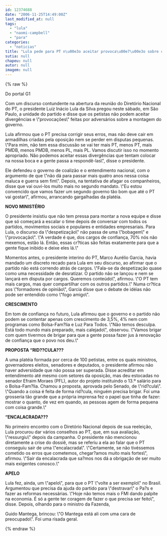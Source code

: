 ```yaml
---
id: 12374688
date: "2006-11-25T14:49:00Z"
last_modified_at: null
tags:
  - "lula"
  - "naomi-campbell"
  - "para"
categories:
  - "noticias"
title: "Lula pede para PT n\u00e3o aceitar provoca\u00e7\u00e3o sobre cargos"
sutia: null
chapeu: null
autor: null
imagem: null
---
```

{% raw %}
<p><P><SPAN style=\"FONT-FAMILY: Verdana\">Do portal G1<?xml:namespace prefix = o ns = \"urn:schemas-microsoft-com:office:office\" /><o:p></o:p></SPAN></P></p>
<p><P><SPAN style=\"FONT-FAMILY: Verdana\">Com um discurso contundente na abertura da reunião do Diretório Nacional do PT, o presidente Luiz Inácio Lula da Silva pregou neste sábado,<SPAN style=\"COLOR: black\"> <?xml:namespace prefix = st1 ns = \"urn:schemas-microsoft-com:office:smarttags\" /><st1:PersonName w:st=\"on\" ProductID=\"em São Paulo\">em São Paulo</st1:PersonName>,</SPAN> a unidade do partido e disse que os petistas não podem aceitar divergências e \"provocações\" feitas por adversários sobre a montagem do governo. <o:p></o:p></SPAN></P></p>
<p><P><SPAN style=\"FONT-FAMILY: Verdana\">Lula afirmou que o PT precisa corrigir seus erros, mas não deve cair em armadilhas criadas pela oposição nem se perder em disputas pequenas. \"Para mim, não tem essa discussão se vai ter mais PT, menos PT, mais PMDB, menos PMDB, menos PL, mais PL. Vamos discutir isso no momento apropriado. Não podemos aceitar essas divergências que tentam colocar na nossa boca e a gente passa a respondê-las\", disse o presidente.<o:p></o:p></SPAN></P></p>
<p><P><SPAN style=\"FONT-FAMILY: Verdana\">Ele defendeu o governo de coalizão e o entendimento nacional, com o argumento de que \"não dá para passar mais quatro anos nessa coisa maluca e guerra sem fim\". Depois, na tentativa de afagar os companheiros, disse que vai ouvi-los muito mais no segundo mandato. \"Eu estou convencido que vamos fazer um segundo governo tão bom que até o PT vai gostar\", afirmou, arrancando gargalhadas da platéia.<o:p></o:p></SPAN></P></p>
<p><P><B style=\"mso-bidi-font-weight: normal\"><SPAN style=\"FONT-FAMILY: Verdana\">NOVO MINISTÉRIO<o:p></o:p></SPAN></B></P></p>
<p><P><SPAN style=\"FONT-FAMILY: Verdana\">O presidente insistiu que não tem pressa para montar a nova equipe e disse que só começará a escalar o time depois de conversar com todos os partidos, movimentos sociais e populares e entidades empresariais. Para Lula, o discurso da \"despetização\" não passa de uma \"bobagem\" e \"provocação\". \"A verdade é que, dos cargos de confiança, 70% nós não mexemos, estão lá. Então, essas cr?ticas são feitas exatamente para que a gente fique inibido e deixe eles lá.\"<o:p></o:p></SPAN></P></p>
<p><P><SPAN style=\"FONT-FAMILY: Verdana\">Momentos antes, o presidente interino do PT, Marco Aurélio Garcia, havia mandado um discreto recado para Lula em seu discurso, ao afirmar que o partido não está correndo atrás de cargos. \"Fala-se da despetização quase como uma necessidade de desratizar. O partido não se lançou e nem se lançará em disputa por cargos. Queremos conteúdo\", afirmou. \"O PT tem mais cargos, mas quer compartilhar com os outros partidos.\" Numa cr?tica aos \"formadores de opinião\", Garcia disse que o debate de idéias não pode ser entendido como \"fogo amigo\".<o:p></o:p></SPAN></P></p>
<p><P><B style=\"mso-bidi-font-weight: normal\"><SPAN style=\"FONT-FAMILY: Verdana\">CRESCIMENTO<o:p></o:p></SPAN></B></P></p>
<p><P><SPAN style=\"FONT-FAMILY: Verdana\">Em tom de confiança no futuro, Lula afirmou que o governo e o partido não podem se contentar apenas com crescimento de 3,5%, 4% nem com programas como Bolsa-Fam?lia e Luz Para Todos. \"Não temos desculpa. Está todo mundo mais preparado, mais calejado\", observou. \"Vamos brigar com quem tivermos de brigar para que a gente possa fazer jus à renovação de confiança que o povo nos deu.\"<o:p></o:p></SPAN></P></p>
<p><P><B style=\"mso-bidi-font-weight: normal\"><SPAN style=\"FONT-FAMILY: Verdana\">PROPOSTA “RID??CULA???<o:p></o:p></SPAN></B></P></p>
<p><P><SPAN style=\"FONT-FAMILY: Verdana\">A uma platéia formada por cerca de 100 petistas, entre os quais ministros, governadores eleitos, senadores e deputados, o presidente afirmou não haver adversidade que não possa ser superada. Disse acreditar em entendimento até mesmo com setores da oposição, mas deu estocadas no senador Efraim Moraes (PFL), autor do projeto instituindo o 13.º salário para o Bolsa-Fam?lia. Chamou a proposta, aprovada pelo Senado, de \"rid?cula\". \"Quando a coisa é feita de forma rid?cula, ninguém precisa brigar. Foi uma grosseria tão grande que a própria imprensa fez o papel que tinha de fazer: mostrar o quanto, de vez em quando, as pessoas agem de forma pequena com coisa grande.\"<o:p></o:p></SPAN></P></p>
<p><P><B style=\"mso-bidi-font-weight: normal\"><SPAN style=\"FONT-FAMILY: Verdana\">“ENCALACRADA???<o:p></o:p></SPAN></B></P></p>
<p><P><SPAN style=\"FONT-FAMILY: Verdana\">No primeiro encontro com o Diretório Nacional depois de sua reeleição, Lula procurou dar vários conselhos ao PT, que, em sua avaliação, \"ressurgiu\" depois da campanha. O presidente não mencionou diretamente a crise do dossiê, mas se referiu a ela ao falar que o PT conseguiu sair de uma \"encalacrada\". \"Certamente, se não tivéssemos cometido os erros que cometemos, chegar?amos muito mais fortes\", afirmou. \"Sair da encalacrada que sa?mos nos dá a obrigação de ser muito mais exigentes conosco.\"<o:p></o:p></SPAN></P></p>
<p><P><B style=\"mso-bidi-font-weight: normal\"><SPAN style=\"FONT-FAMILY: Verdana\">APELO <o:p></o:p></SPAN></B></P></p>
<p><P><SPAN style=\"FONT-FAMILY: Verdana\">Lula fez, ainda, um \"apelo\", para que o PT \"volte a ser exemplo\" no Brasil. Argumentou que precisa da ajuda do partido para \"destravar\" o Pa?s e fazer as reformas necessárias. \"Hoje não temos mais o FMI dando palpite na economia. É só a gente ter coragem de fazer o que precisa ser feito\", disse. Depois, olhando para o ministro da Fazenda,</p>
<p> Guido Mantega, brincou: \"O Mantega está ali com uma cara de preocupado\". Foi uma risada geral.<o:p></o:p></SPAN></P> </p>
{% endraw %}